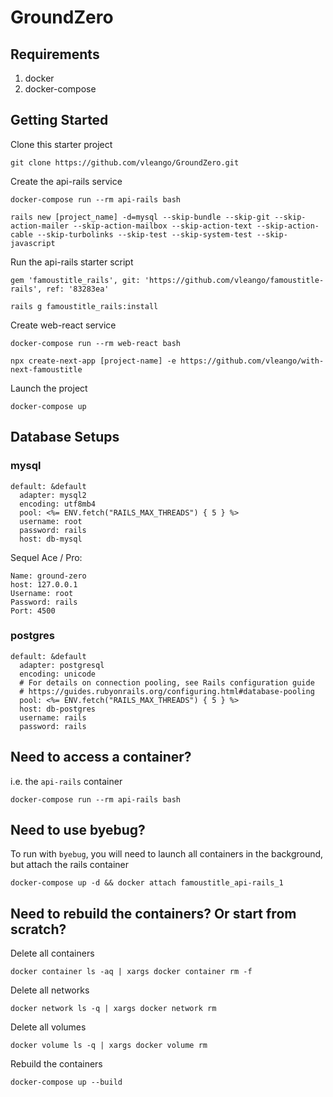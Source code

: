 # GroundZero

## Requirements

1. docker
2. docker-compose

## Getting Started

Clone this starter project

```
git clone https://github.com/vleango/GroundZero.git
```

Create the api-rails service

```
docker-compose run --rm api-rails bash

rails new [project_name] -d=mysql --skip-bundle --skip-git --skip-action-mailer --skip-action-mailbox --skip-action-text --skip-action-cable --skip-turbolinks --skip-test --skip-system-test --skip-javascript
```

Run the api-rails starter script

```
gem 'famoustitle_rails', git: 'https://github.com/vleango/famoustitle-rails', ref: '83283ea'

rails g famoustitle_rails:install
```

Create web-react service

```
docker-compose run --rm web-react bash

npx create-next-app [project-name] -e https://github.com/vleango/with-next-famoustitle
```

Launch the project

```
docker-compose up
```

## Database Setups

### mysql

```
default: &default
  adapter: mysql2
  encoding: utf8mb4
  pool: <%= ENV.fetch("RAILS_MAX_THREADS") { 5 } %>
  username: root
  password: rails
  host: db-mysql
```

Sequel Ace / Pro:

```
Name: ground-zero
host: 127.0.0.1
Username: root
Password: rails
Port: 4500
```

### postgres

```
default: &default
  adapter: postgresql
  encoding: unicode
  # For details on connection pooling, see Rails configuration guide
  # https://guides.rubyonrails.org/configuring.html#database-pooling
  pool: <%= ENV.fetch("RAILS_MAX_THREADS") { 5 } %>
  host: db-postgres
  username: rails
  password: rails
```

## Need to access a container?

i.e. the `api-rails` container

```
docker-compose run --rm api-rails bash
```

## Need to use byebug?

To run with `byebug`, you will need to launch all containers in the background, but attach the rails container

```
docker-compose up -d && docker attach famoustitle_api-rails_1
```

## Need to rebuild the containers? Or start from scratch?

Delete all containers

```
docker container ls -aq | xargs docker container rm -f
```

Delete all networks

```
docker network ls -q | xargs docker network rm
```

Delete all volumes

```
docker volume ls -q | xargs docker volume rm
```

Rebuild the containers

```
docker-compose up --build
```
